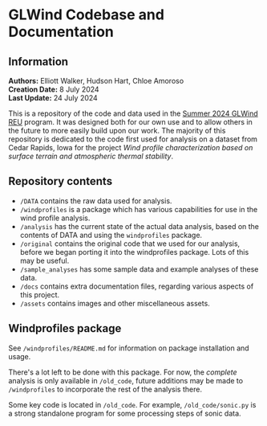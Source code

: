 
GLWind Codebase and Documentation
=================================

Information
----------

**Authors:** Elliott Walker, Hudson Hart, Chloe Amoroso  
**Creation Date:** 8 July 2024  
**Last Update:** 24 July 2024  

This is a repository of the code and data used in the [Summer 2024 GLWind REU](https://engineering.csuohio.edu/glwind_reu/glwind_reu) program. It was designed both for our own use and to allow others in the future to more easily build upon our work. The majority of this repository is dedicated to the code first used for analysis on a dataset from Cedar Rapids, Iowa for the project *Wind profile characterization based on surface terrain and atmospheric thermal stability*.  

Repository contents
-------------------

* `/DATA` contains the raw data used for analysis.  
* `/windprofiles` is a package which has various capabilities for use in the wind profile analysis.
* `/analysis` has the current state of the actual data analysis, based on the contents of DATA and using the `windprofiles` package.
* `/original` contains the original code that we used for our analysis, before we began porting it into the windprofiles package. Lots of this may be useful.  
* `/sample_analyses` has some sample data and example analyses of these data.
* `/docs` contains extra documentation files, regarding various aspects of this project.  
* `/assets` contains images and other miscellaneous assets.  

Windprofiles package
--------------------

See `/windprofiles/README.md` for information on package installation and usage.

There's a lot left to be done with this package. For now, the *complete* analysis is only available in `/old_code`, future additions may be made to `/windprofiles` to incorporate the rest of the analysis there.

Some key code is located in `/old_code`. For example, `/old_code/sonic.py` is a strong standalone program for some processing steps of sonic data.
